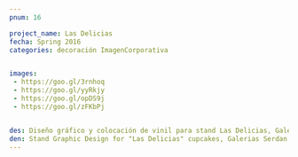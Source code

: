 ```yaml
---
pnum: 16

project_name: Las Delicias
fecha: Spring 2016
categories: decoración ImagenCorporativa


images:
 - https://goo.gl/3rnhoq
 - https://goo.gl/yyRkjy
 - https://goo.gl/opDS9j
 - https://goo.gl/zFKbPj


des: Diseño gráfico y colocación de vinil para stand Las Delicias, Galerias Serdan, Puebla
den: Stand Graphic Design for "Las Delicias" cupcakes, Galerias Serdan, Puebla
---
```

